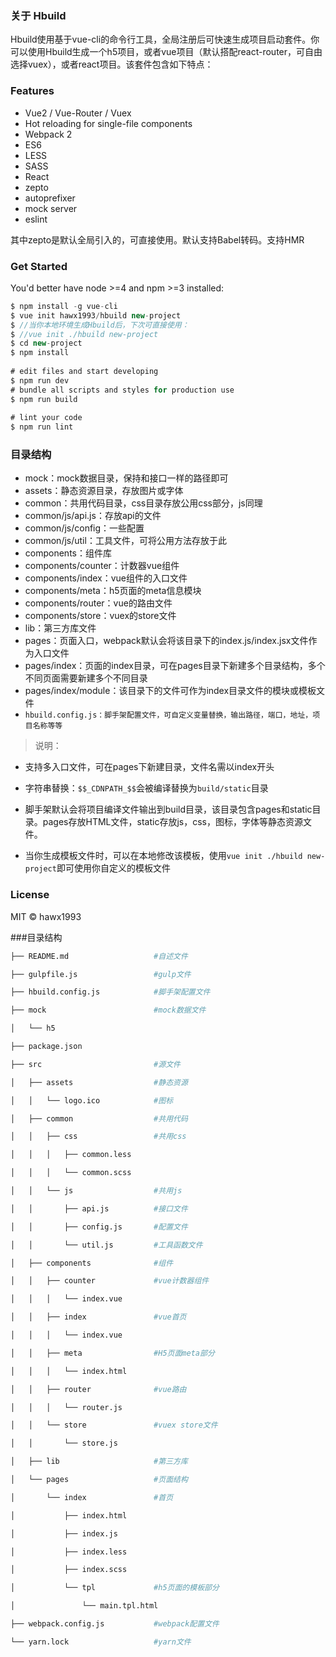 
### 关于 Hbuild
    


Hbuild使用基于vue-cli的命令行工具，全局注册后可快速生成项目启动套件。你可以使用Hbuild生成一个h5项目，或者vue项目（默认搭配react-router，可自由选择vuex），或者react项目。该套件包含如下特点：
    
### Features
       
- Vue2 / Vue-Router / Vuex
- Hot reloading for single-file components
- Webpack 2 
- ES6
- LESS
- SASS
- React
- zepto
- autoprefixer
- mock server
- eslint

其中zepto是默认全局引入的，可直接使用。默认支持Babel转码。支持HMR
    
    
### Get Started
    
    
You'd better have node >=4 and npm >=3 installed:
    
```javascript
$ npm install -g vue-cli
$ vue init hawx1993/hbuild new-project
$ //当你本地环境生成Hbuild后，下次可直接使用：
$ //vue init ./hbuild new-project
$ cd new-project
$ npm install
 
# edit files and start developing
$ npm run dev
# bundle all scripts and styles for production use
$ npm run build
 
# lint your code
$ npm run lint
```
    
### 目录结构


- mock：mock数据目录，保持和接口一样的路径即可
- assets：静态资源目录，存放图片或字体
- common：共用代码目录，css目录存放公用css部分，js同理
- common/js/api.js：存放api的文件
- common/js/config：一些配置
- common/js/util：工具文件，可将公用方法存放于此
- components：组件库
- components/counter：计数器vue组件
- components/index：vue组件的入口文件
- components/meta：h5页面的meta信息模块
- components/router：vue的路由文件
- components/store：vuex的store文件
- lib：第三方库文件
- pages：页面入口，webpack默认会将该目录下的index.js/index.jsx文件作为入口文件
- pages/index：页面的index目录，可在pages目录下新建多个目录结构，多个不同页面需要新建多个不同目录
- pages/index/module：该目录下的文件可作为index目录文件的模块或模板文件
- `hbuild.config.js：脚手架配置文件，可自定义变量替换，输出路径，端口，地址，项目名称等等`

>说明：

- 支持多入口文件，可在pages下新建目录，文件名需以index开头

- 字符串替换：`$$_CDNPATH_$$`会被编译替换为`build/static`目录

- 脚手架默认会将项目编译文件输出到build目录，该目录包含pages和static目录。pages存放HTML文件，static存放js，css，图标，字体等静态资源文件。
- 当你生成模板文件时，可以在本地修改该模板，使用`vue init ./hbuild new-project`即可使用你自定义的模板文件


### License
    
MIT © hawx1993



###目录结构

```bash
├── README.md					#自述文件

├── gulpfile.js					#gulp文件

├── hbuild.config.js			#脚手架配置文件

├── mock						#mock数据文件

│   └── h5

├── package.json			

├── src							#源文件

│   ├── assets					#静态资源

│   │   └── logo.ico			#图标

│   ├── common					#共用代码

│   │   ├── css					#共用css

│   │   │   ├── common.less

│   │   │   └── common.scss

│   │   └── js					#共用js

│   │       ├── api.js			#接口文件

│   │       ├── config.js		#配置文件

│   │       └── util.js			#工具函数文件

│   ├── components				#组件

│   │   ├── counter				#vue计数器组件

│   │   │   └── index.vue

│   │   ├── index				#vue首页

│   │   │   └── index.vue

│   │   ├── meta				#H5页面meta部分

│   │   │   └── index.html

│   │   ├── router				#vue路由

│   │   │   └── router.js

│   │   └── store				#vuex store文件

│   │       └── store.js

│   ├── lib						#第三方库

│   └── pages					#页面结构

│       └── index				#首页

│           ├── index.html

│           ├── index.js

│           ├── index.less

│           ├── index.scss

│           └── tpl				#h5页面的模板部分

│               └── main.tpl.html

├── webpack.config.js			#webpack配置文件		

└── yarn.lock					#yarn文件
```
